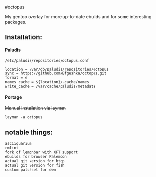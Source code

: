 #octopus

My gentoo overlay for more up-to-date ebuilds and for some interesting packages.

## Installation:
#### Paludis
`/etc/paludis/repositories/octopus.conf`

```
location = /var/db/paludis/repositories/octopus
sync = https://github.com/Bfgeshka/octopus.git
format = e
names_cache = ${location}/.cache/names
write_cache = /var/cache/paludis/metadata
```

#### Portage
~~Manual installation via layman~~
```
layman -a octopus
```

## notable things:
```
asciiquarium
rmlint
fork of lemonbar with XFT support
ebuilds for browser Palemoon
actual git version for htop
actual git version for fish
custom patchset for dwm
```
